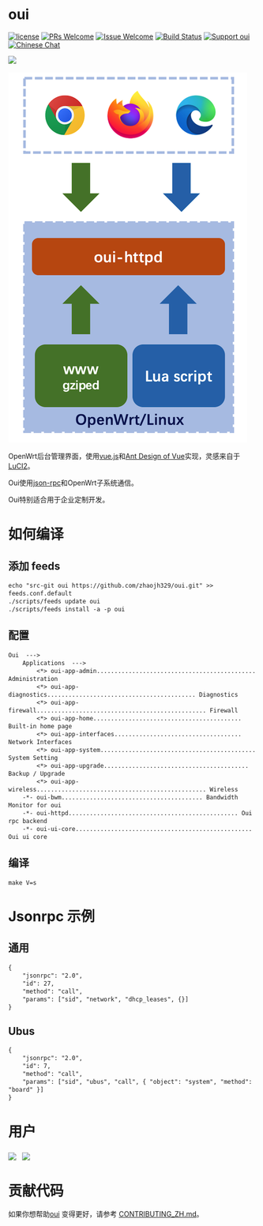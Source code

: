 # oui

[1]: https://img.shields.io/badge/开源协议-MIT-brightgreen.svg?style=plastic
[2]: /LICENSE
[3]: https://img.shields.io/badge/提交代码-欢迎-brightgreen.svg?style=plastic
[4]: https://github.com/zhaojh329/oui/pulls
[5]: https://img.shields.io/badge/提问-欢迎-brightgreen.svg?style=plastic
[6]: https://github.com/zhaojh329/oui/issues/new
[7]: https://travis-ci.org/zhaojh329/oui.svg?branch=master
[8]: https://travis-ci.org/zhaojh329/oui
[11]: https://img.shields.io/badge/支持oui-赞助作者-blueviolet.svg
[12]: https://gitee.com/zhaojh329/oui#project-donate-overview
[13]: https://img.shields.io/badge/技术交流群-点击加入：153530783-brightgreen.svg
[14]: https://jq.qq.com/?_wv=1027&k=5PKxbTV

[![license][1]][2]
[![PRs Welcome][3]][4]
[![Issue Welcome][5]][6]
[![Build Status][7]][8]
[![Support oui][11]][12]
[![Chinese Chat][13]][14]

[vue.js]: https://github.com/vuejs/vue
[Ant Design of Vue]: https://github.com/vueComponent/ant-design-vue
[LuCI2]: https://git.openwrt.org/?p=project/luci2/ui.git
[json-rpc]: https://www.jsonrpc.org/

![](/demo-zh.gif)

![](/diagram.png)

OpenWrt后台管理界面，使用[vue.js]和[Ant Design of Vue]实现，灵感来自于[LuCI2]。

Oui使用[json-rpc]和OpenWrt子系统通信。

Oui特别适合用于企业定制开发。

# 如何编译
## 添加 feeds

	echo "src-git oui https://github.com/zhaojh329/oui.git" >> feeds.conf.default
	./scripts/feeds update oui
	./scripts/feeds install -a -p oui

## 配置

	Oui  --->
		Applications  --->
			<*> oui-app-admin............................................. Administration
			<*> oui-app-diagnostics.......................................... Diagnostics
			<*> oui-app-firewall................................................ Firewall
			<*> oui-app-home.......................................... Built-in home page
			<*> oui-app-interfaces.................................... Network Interfaces
			<*> oui-app-system............................................ System Setting
			<*> oui-app-upgrade......................................... Backup / Upgrade
			<*> oui-app-wireless................................................ Wireless
		-*- oui-bwm........................................ Bandwidth Monitor for oui
		-*- oui-httpd................................................ Oui rpc backend
		-*- oui-ui-core.................................................. Oui ui core

## 编译

	make V=s


# Jsonrpc 示例
## 通用

	{
		"jsonrpc": "2.0",
		"id": 27,
		"method": "call",
		"params": ["sid", "network", "dhcp_leases", {}]
	}

## Ubus

	{
		"jsonrpc": "2.0",
		"id": 7,
		"method": "call",
		"params": ["sid", "ubus", "call", { "object": "system", "method": "board" }]
	}

# 用户

<a href="https://www.perfectsignal-tech.com"><img src="https://nwzimg.wezhan.cn/contents/sitefiles2032/10164349/images/9482755.jpg" height="80" align="middle"/></a>&nbsp;&nbsp;
<a href="http://m.iyunlink.com"><img src="http://m.iyunlink.com/upload/202007/1595823915.png" height="80" align="middle"/></a>&nbsp;&nbsp;

# 贡献代码
如果你想帮助[oui](https://github.com/zhaojh329/oui) 变得更好，请参考
[CONTRIBUTING_ZH.md](/CONTRIBUTING_ZH.md)。

